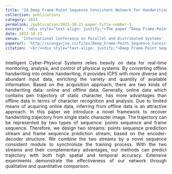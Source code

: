 ```yaml
---
title: "24.Deep Frame-Point Sequence Consistent Network for Handwriting Trajectory Recovery"
collection: publications
category: 2023
permalink: /publication/2023-10-21-paper-title-number-1
excerpt: '<div style="text-align: justify;">The paper “Deep Frame-Point Sequence Consistent Network for Handwriting Trajectory Recovery” presents a two - stream framework for handwriting trajectory recovery. It uses a module to synchronize training and shows good results in experiments.</div>'
date: 2023-10-21
venue: 'International Conference on Parallel and Distributed Systems'
paperurl: 'http://xiongyujie.cn/files/Deep_Frame-Point_Sequence_Consistent_Network_for_Handwriting_Trajectory_Recovery.pdf'
citation: '<br/><div style="text-align: justify;">Deep Frame-Point Sequence Consistent Network for Handwriting Trajectory Recovery, Y.-J. Xiong, Y.-F. Dai and D. Meng*, in Proceedings of the International Conference on Parallel and Distributed Systems, 2023,2151-2158</div>'
---
```


<div style="text-align: justify;">Intelligent Cyber-Physical Systems relies heavily on data for real-time monitoring, analysis, and control of physical systems. By converting offline handwriting into online handwriting, it provides ICPS with more diverse and abundant input data, enriching the variety and quantity of available information. Based on the acquisition approach, there are two kinds of handwriting data: online and offline data. Generally, online data which contains pen trajectory of static character, has more advantages than offline data in terms of character recognition and analysis. Due to limited means of acquiring online data, inferring from offline data is an attractive approach. In this paper we introduce a novel framework to recover handwriting trajectory from single static character image. The trajectory can be represented by two types of sequence: points sequence and frame sequence. Therefore, we design two streams: points sequence prediction stream and frame sequence prediction stream, based on the encoder-decoder structure. We combine the two streams by a novel sequence consistent module to synchronize the training process. With the two streams and their complementary advantages, our methods can predict trajectory with both high spatial and temporal accuracy. Extensive experiments demonstrate the effectiveness of our network through qualitative and quantitative comparison.</div>

<br/>
